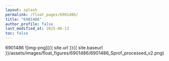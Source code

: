 ```yaml
---
layout: splash
permalink: /float_pages/6901486/
title: "6901486"
author_profile: false
last_modified_at: 2025-06-13
toc: false
---
```

 
6901486
![img-png]({{ site.url }}{{ site.baseurl }}/assets/images/float_figures/6901486/6901486_Sprof_processed_v2.png)